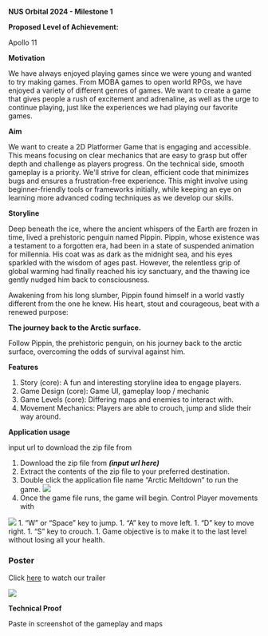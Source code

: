 ﻿**NUS Orbital 2024 - Milestone 1**

**Proposed Level of Achievement:** 

Apollo 11

**Motivation** 

We have always enjoyed playing games since we were young and wanted to try making games. From MOBA games to open world RPGs, we have enjoyed a variety of different genres of games. We want to create a game that gives people a rush of excitement and adrenaline, as well as the urge to continue playing, just like the experiences we had playing our favorite games.

**Aim**

We want to create a 2D Platformer Game that is engaging and accessible. This means focusing on clear mechanics that are easy to grasp but offer depth and challenge as players progress. On the technical side, smooth gameplay is a priority. We'll strive for clean, efficient code that minimizes bugs and ensures a frustration-free experience. This might involve using beginner-friendly tools or frameworks initially, while keeping an eye on learning more advanced coding techniques as we develop our skills.

**Storyline**



Deep beneath the ice, where the ancient whispers of the Earth are frozen in time, lived a prehistoric penguin named Pippin. Pippin, whose existence was a testament to a forgotten era, had been in a state of suspended animation for millennia. His coat was as dark as the midnight sea, and his eyes sparkled with the wisdom of ages past. However, the relentless grip of global warming had finally reached his icy sanctuary, and the thawing ice gently nudged him back to consciousness.

Awakening from his long slumber, Pippin found himself in a world vastly different from the one he knew. His heart, stout and courageous, beat with a renewed purpose:

**The journey back to the Arctic surface.**

Follow Pippin, the prehistoric penguin, on his journey back to the arctic surface, overcoming the odds of survival against him.


**Features**

1. Story (core): A fun and interesting storyline idea to engage players.
1. Game Design (core): Game UI, gameplay loop / mechanic
1. Game Levels (core): Differing maps and enemies to interact with.
1. Movement Mechanics: Players are able to crouch, jump and slide their way around.



**Application usage**

input url to download the zip file from

1. Download the zip file from ***(input url here)***
1. Extract the contents of the zip file to your preferred destination.
1. Double click the application file name “Arctic Meltdown” to run the game.
   <img src="https://github.com/LEESY02/ArcticMeltdown/assets/107560823/0f0e1cd9-ce09-4a94-87bd-6a0a75a61a0a">
1. Once the game file runs, the game will begin. Control Player movements with
<img src="https://github.com/LEESY02/ArcticMeltdown/assets/107560823/2af0b7b6-8a31-4962-b383-98dd09a40756">
   1. “W” or “Space” key to jump.
   1. “A” key to move left.
   1. “D” key to move right.
   1. “S” key to crouch.
1. Game objective is to make it to the last level without losing all your health.

<div class="poster">
  <h3 class="header">Poster</h3>
  <p>Click <a href="https://drive.google.com/file/d/1VuoiV9U26xbcJsAz3G-JJJTfVJaiXJs-/view?usp=drive_link">here</a> to watch our trailer</p>
  <img id="poster" src="https://github.com/LEESY02/ArcticMeltdown/assets/107560823/28e07acc-e315-486c-9118-c7e84bfcc9c9">
</div>

**Technical Proof**

Paste in screenshot of the gameplay and maps

